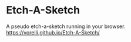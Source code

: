# Etch-A-Sketch
A pseudo etch-a-sketch running in your browser.
https://vorelli.github.io/Etch-A-Sketch/

